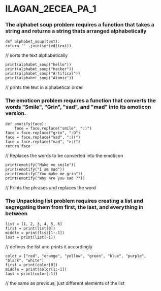 # ILAGAN_2ECEA_PA_1

### The alphabet soup problem requires a function that takes a string and returns a string thats arranged alphabetically

    def alphabet_soup(text):
    return '' .join(sorted(text))    

// sorts the text alphabetically
```
print(alphabet_soup("hello")) 
print(alphabet_soup("hacker"))
print(alphabet_soup("Artifical")) 
print(alphabet_soup("Atomic"))
```
// prints the text in alphabetical order


### The emoticon problem requires a function that converts the words "Smile", "Grin", "sad", and "mad" into its emoticon version.
```
def emotify(face):
    face = face.replace("smile", ":)") 
face = face.replace("grin", ":D") 
face = face.replace("sad", ":((") 
face = face.replace("mad", ">:(") 
return face
```
// Replaces the words to be converted into the emoticon
```    
print(emotify("Make me smile")) 
print(emotify("I am mad"))
print(emotify("You make me grin"))
print(emotify("Why are you sad ?"))
```
// Prints the phrases and replaces the word


### The Unpacking list problem requires creating a list and segregating them from first, the last, and everything in between 
```
list = [1, 2, 3, 4, 5, 6] 
first = print(list[0]) 
middle = print(list[1:-1]) 
last = print(list[-1])
```
// defines the list and prints it accordingly

```
color = ["red", "orange", "yellow", "green", "blue", "purple", "black", "white"] 
first = print(color[0]) 
middle = print(color[1:-1]) 
last = print(color[-1])
```

// the same as previous, just different elements of the list

